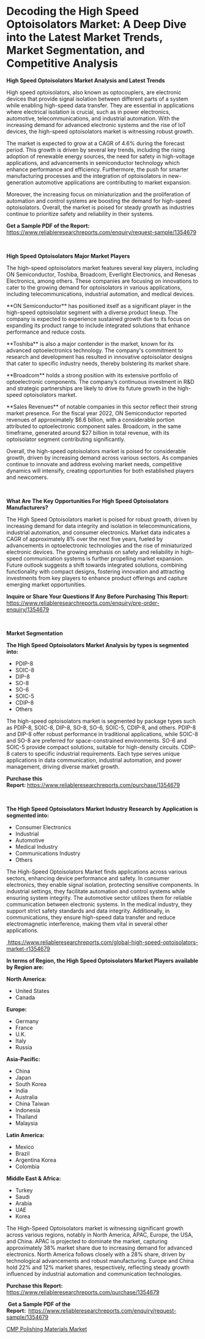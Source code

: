 <p><h1>Decoding the High Speed Optoisolators Market: A Deep Dive into the Latest Market Trends, Market Segmentation, and Competitive Analysis</h1></p><p><strong>High Speed Optoisolators Market Analysis and Latest Trends</strong></p>
<p><p>High speed optoisolators, also known as optocouplers, are electronic devices that provide signal isolation between different parts of a system while enabling high-speed data transfer. They are essential in applications where electrical isolation is crucial, such as in power electronics, automotive, telecommunications, and industrial automation. With the increasing demand for advanced electronic systems and the rise of IoT devices, the high-speed optoisolators market is witnessing robust growth.</p><p>The market is expected to grow at a CAGR of 4.6% during the forecast period. This growth is driven by several key trends, including the rising adoption of renewable energy sources, the need for safety in high-voltage applications, and advancements in semiconductor technology which enhance performance and efficiency. Furthermore, the push for smarter manufacturing processes and the integration of optoisolators in new-generation automotive applications are contributing to market expansion.</p><p>Moreover, the increasing focus on miniaturization and the proliferation of automation and control systems are boosting the demand for high-speed optoisolators. Overall, the market is poised for steady growth as industries continue to prioritize safety and reliability in their systems.</p></p>
<p><strong>Get a Sample PDF of the Report:&nbsp;</strong> <a href="https://www.reliableresearchreports.com/enquiry/request-sample/1354679?utm_campaign=2102&utm_medium=2&utm_source=Github&utm_content=ia&utm_term=13022025&utm_id=high-speed-optoisolators">https://www.reliableresearchreports.com/enquiry/request-sample/1354679</a></p>
<p>&nbsp;</p>
<p><strong>High Speed Optoisolators Major Market Players</strong></p>
<p><p>The high-speed optoisolators market features several key players, including ON Semiconductor, Toshiba, Broadcom, Everlight Electronics, and Renesas Electronics, among others. These companies are focusing on innovations to cater to the growing demand for optoisolators in various applications, including telecommunications, industrial automation, and medical devices.</p><p>**ON Semiconductor** has positioned itself as a significant player in the high-speed optoisolator segment with a diverse product lineup. The company is expected to experience sustained growth due to its focus on expanding its product range to include integrated solutions that enhance performance and reduce costs. </p><p>**Toshiba** is also a major contender in the market, known for its advanced optoelectronics technology. The company's commitment to research and development has resulted in innovative optoisolator designs that cater to specific industry needs, thereby bolstering its market share.</p><p>**Broadcom** holds a strong position with its extensive portfolio of optoelectronic components. The company’s continuous investment in R&D and strategic partnerships are likely to drive its future growth in the high-speed optoisolators market.</p><p>**Sales Revenues** of notable companies in this sector reflect their strong market presence. For the fiscal year 2022, ON Semiconductor reported revenues of approximately $6.6 billion, with a considerable portion attributed to optoelectronic component sales. Broadcom, in the same timeframe, generated around $27 billion in total revenue, with its optoisolator segment contributing significantly.</p><p>Overall, the high-speed optoisolators market is poised for considerable growth, driven by increasing demand across various sectors. As companies continue to innovate and address evolving market needs, competitive dynamics will intensify, creating opportunities for both established players and newcomers.</p></p>
<p>&nbsp;</p>
<p><strong>What Are The Key Opportunities For High Speed Optoisolators Manufacturers?</strong></p>
<p><p>The High Speed Optoisolators market is poised for robust growth, driven by increasing demand for data integrity and isolation in telecommunications, industrial automation, and consumer electronics. Market data indicates a CAGR of approximately 8% over the next five years, fueled by advancements in optoelectronic technologies and the rise of miniaturized electronic devices. The growing emphasis on safety and reliability in high-speed communication systems is further propelling market expansion. Future outlook suggests a shift towards integrated solutions, combining functionality with compact designs, fostering innovation and attracting investments from key players to enhance product offerings and capture emerging market opportunities.</p></p>
<p><strong>Inquire or Share Your Questions If Any Before Purchasing This Report:</strong> <a href="https://www.reliableresearchreports.com/enquiry/pre-order-enquiry/1354679?utm_campaign=2102&utm_medium=2&utm_source=Github&utm_content=ia&utm_term=13022025&utm_id=high-speed-optoisolators">https://www.reliableresearchreports.com/enquiry/pre-order-enquiry/1354679</a></p>
<p>&nbsp;</p>
<p><strong>Market Segmentation</strong></p>
<p><strong>The High Speed Optoisolators Market Analysis by types is segmented into:</strong></p>
<p><ul><li>PDIP-8</li><li>SOIC-8</li><li>DIP-8</li><li>SO-8</li><li>SO-6</li><li>SOIC-5</li><li>CDIP-8</li><li>Others</li></ul></p>
<p><p>The high-speed optoisolators market is segmented by package types such as PDIP-8, SOIC-8, DIP-8, SO-8, SO-6, SOIC-5, CDIP-8, and others. PDIP-8 and DIP-8 offer robust performance in traditional applications, while SOIC-8 and SO-8 are preferred for space-constrained environments. SO-6 and SOIC-5 provide compact solutions, suitable for high-density circuits. CDIP-8 caters to specific industrial requirements. Each type serves unique applications in data communication, industrial automation, and power management, driving diverse market growth.</p></p>
<p><strong>Purchase this Report:&nbsp;</strong><a href="https://www.reliableresearchreports.com/purchase/1354679?utm_campaign=2102&utm_medium=2&utm_source=Github&utm_content=ia&utm_term=13022025&utm_id=high-speed-optoisolators">https://www.reliableresearchreports.com/purchase/1354679</a></p>
<p>&nbsp;</p>
<p><strong>The High Speed Optoisolators Market Industry Research by Application is segmented into:</strong></p>
<p><ul><li>Consumer Electronics</li><li>Industrial</li><li>Automotive</li><li>Medical Industry</li><li>Communications Industry</li><li>Others</li></ul></p>
<p><p>The High-Speed Optoisolators Market finds applications across various sectors, enhancing device performance and safety. In consumer electronics, they enable signal isolation, protecting sensitive components. In industrial settings, they facilitate automation and control systems while ensuring system integrity. The automotive sector utilizes them for reliable communication between electronic systems. In the medical industry, they support strict safety standards and data integrity. Additionally, in communications, they ensure high-speed data transfer and reduce electromagnetic interference, making them vital in several other applications.</p></p>
<p><a href="https://www.reliableresearchreports.com/global-high-speed-optoisolators-market-r1354679?utm_campaign=2102&utm_medium=2&utm_source=Github&utm_content=ia&utm_term=13022025&utm_id=high-speed-optoisolators">&nbsp;https://www.reliableresearchreports.com/global-high-speed-optoisolators-market-r1354679</a></p>
<p><strong>In terms of Region, the High Speed Optoisolators Market Players available by Region are:</strong></p>
<p>
    <p> <strong> North America: </strong>
        <ul>
            <li>United States</li>
            <li>Canada</li>
        </ul>
        </p> 
    <p> <strong> Europe: </strong>
        <ul>
            <li>Germany</li>
            <li>France</li>
            <li>U.K.</li>
            <li>Italy</li>
            <li>Russia</li>
        </ul>
        </p> 
    <p> <strong> Asia-Pacific: </strong>
        <ul>
            <li>China</li>
            <li>Japan</li>
            <li>South Korea</li>
            <li>India</li>
            <li>Australia</li>
            <li>China Taiwan</li>
            <li>Indonesia</li>
            <li>Thailand</li>
            <li>Malaysia</li>
        </ul>
        </p> 
    <p> <strong> Latin America: </strong>
        <ul>
            <li>Mexico</li>
            <li>Brazil</li>
            <li>Argentina Korea</li>
            <li>Colombia</li>
        </ul>
        </p> 
    <p> <strong> Middle East & Africa: </strong>
        <ul>
            <li>Turkey</li>
            <li>Saudi</li>
            <li>Arabia</li>
            <li>UAE</li>
            <li>Korea</li>
        </ul>
    </p>
    </p>
<p><p>The High-Speed Optoisolators market is witnessing significant growth across various regions, notably in North America, APAC, Europe, the USA, and China. APAC is projected to dominate the market, capturing approximately 38% market share due to increasing demand for advanced electronics. North America follows closely with a 28% share, driven by technological advancements and robust manufacturing. Europe and China hold 22% and 12% market shares, respectively, reflecting steady growth influenced by industrial automation and communication technologies.</p></p>
<p><strong>Purchase this Report: </strong><a href="https://www.reliableresearchreports.com/purchase/1354679?utm_campaign=2102&utm_medium=2&utm_source=Github&utm_content=ia&utm_term=13022025&utm_id=high-speed-optoisolators">https://www.reliableresearchreports.com/purchase/1354679</a></p>
<p>&nbsp;<strong>Get a Sample PDF of the Report:&nbsp;&nbsp;</strong><a href="https://www.reliableresearchreports.com/enquiry/request-sample/1354679?utm_campaign=2102&utm_medium=2&utm_source=Github&utm_content=ia&utm_term=13022025&utm_id=high-speed-optoisolators">https://www.reliableresearchreports.com/enquiry/request-sample/1354679</a></p>
<p><strong></strong></p>
<p><p><a href="https://github.com/ygfu6u/Market-Research-Report-List-1/blob/main/cmp-polishing-materials-market.md?utm_campaign=2102&utm_medium=2&utm_source=Github&utm_content=ia&utm_term=13022025&utm_id=high-speed-optoisolators">CMP Polishing Materials Market</a></p></p>
